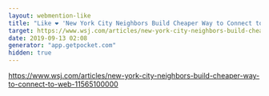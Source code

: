 ```yaml
---
layout: webmention-like
title: "Like ❤️ 'New York City Neighbors Build Cheaper Way to Connect to Web'"
target: https://www.wsj.com/articles/new-york-city-neighbors-build-cheaper-way-to-connect-to-web-11565100000
date: 2019-09-13 02:08
generator: "app.getpocket.com"
hidden: true
---
```


https://www.wsj.com/articles/new-york-city-neighbors-build-cheaper-way-to-connect-to-web-11565100000